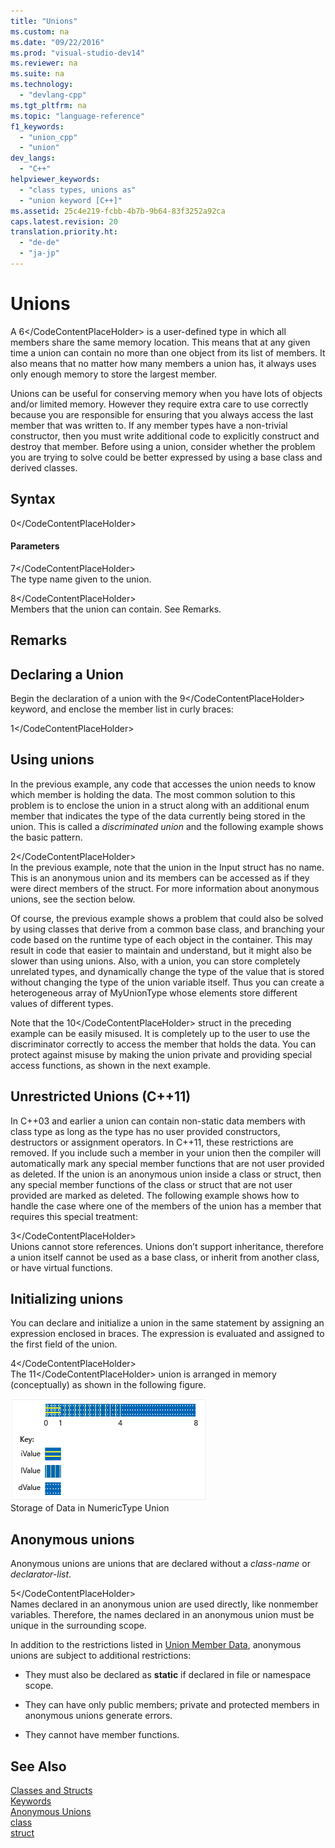 ```yaml
---
title: "Unions"
ms.custom: na
ms.date: "09/22/2016"
ms.prod: "visual-studio-dev14"
ms.reviewer: na
ms.suite: na
ms.technology: 
  - "devlang-cpp"
ms.tgt_pltfrm: na
ms.topic: "language-reference"
f1_keywords: 
  - "union_cpp"
  - "union"
dev_langs: 
  - "C++"
helpviewer_keywords: 
  - "class types, unions as"
  - "union keyword [C++]"
ms.assetid: 25c4e219-fcbb-4b7b-9b64-83f3252a92ca
caps.latest.revision: 20
translation.priority.ht: 
  - "de-de"
  - "ja-jp"
---
```

# Unions
A <CodeContentPlaceHolder>6\</CodeContentPlaceHolder> is a user-defined type in which all members share the same memory location. This means that at any given time a union can contain no more than one object from its list of members. It also means that no matter how many members a union has, it always uses only enough memory to store the largest member.  
  
 Unions can be useful for conserving memory when you have lots of objects and/or limited memory. However they require extra care to use correctly because you are responsible for ensuring that you always access the last member that was written to. If any member types have a non-trivial constructor, then you must write additional code to explicitly construct and destroy that member. Before using a union, consider whether the problem you are trying to solve could be better expressed by using a base class and derived classes.  
  
## Syntax  
  
<CodeContentPlaceHolder>0\</CodeContentPlaceHolder>  
#### Parameters  
 <CodeContentPlaceHolder>7\</CodeContentPlaceHolder>  
 The type name given to the union.  
  
 <CodeContentPlaceHolder>8\</CodeContentPlaceHolder>  
 Members that the union can contain. See Remarks.  
  
## Remarks  
  
## Declaring a Union  
 Begin the declaration of a union with the <CodeContentPlaceHolder>9\</CodeContentPlaceHolder> keyword, and enclose the member list in curly braces:  
  
<CodeContentPlaceHolder>1\</CodeContentPlaceHolder>  
## Using unions  
 In the previous example, any code that accesses the union needs to know which member is holding the data. The most common solution to this problem is to enclose the union in a struct along with an additional enum member that indicates the type of the data currently being stored in the union. This is called a *discriminated union* and the following example shows the basic pattern.  
  
<CodeContentPlaceHolder>2\</CodeContentPlaceHolder>  
 In the previous example, note that the union in the Input struct has no name. This is an anonymous union and its members can be accessed as if they were direct members of the struct. For more information about anonymous unions, see the section below.  
  
 Of course, the previous example shows a problem that could also be solved by using classes that derive from a common base class, and branching your code based on the runtime type of each object in the container. This may result in code that easier to maintain and understand, but it might also be slower than using unions. Also, with a union, you can store completely unrelated types, and dynamically change the type of the value that is stored without changing the type of the union variable itself. Thus you can create a heterogeneous array of MyUnionType whose elements store different values of different types.  
  
 Note that the <CodeContentPlaceHolder>10\</CodeContentPlaceHolder> struct in the preceding example can be easily misused. It is completely up to the user to use the discriminator correctly to access the member that holds the data. You can protect against misuse by making the union private and providing special access functions, as shown in the next example.  
  
## Unrestricted Unions (C++11)  
 In C++03 and earlier a union can contain non-static data members with class type as long as the type has no user provided constructors, destructors or assignment operators. In C++11, these restrictions are removed. If you include such a member in your union then the compiler will automatically mark any special member functions that are not user provided as deleted. If the union is an anonymous union inside a class or struct, then any special member functions of the class or struct that are not user provided are marked as deleted. The following example shows how to handle the case where one of the members of the union has a member that requires this special treatment:  
  
<CodeContentPlaceHolder>3\</CodeContentPlaceHolder>  
 Unions cannot store references. Unions don’t support inheritance, therefore a union itself cannot be used as a base class, or inherit from another class, or have virtual functions.  
  
## Initializing unions  
 You can declare and initialize a union in the same statement by assigning an expression enclosed in braces. The expression is evaluated and assigned to the first field of the union.  
  
<CodeContentPlaceHolder>4\</CodeContentPlaceHolder>  
 The <CodeContentPlaceHolder>11\</CodeContentPlaceHolder> union is arranged in memory (conceptually) as shown in the following figure.  
  
 ![Storage of data in a numeric type union](../vs140/media/vc38ul1.png "vc38UL1")  
Storage of Data in NumericType Union  
  
## Anonymous unions  
 Anonymous unions are unions that are declared without a *class-name* or *declarator-list*.  
  
<CodeContentPlaceHolder>5\</CodeContentPlaceHolder>  
 Names declared in an anonymous union are used directly, like nonmember variables. Therefore, the names declared in an anonymous union must be unique in the surrounding scope.  
  
 In addition to the restrictions listed in [Union Member Data](../vs140/union-member-data.md), anonymous unions are subject to additional restrictions:  
  
-   They must also be declared as **static** if declared in file or namespace scope.  
  
-   They can have only public members; private and protected members in anonymous unions generate errors.  
  
-   They cannot have member functions.  
  
## See Also  
 [Classes and Structs](../vs140/classes-and-structs--c---.md)   
 [Keywords](../vs140/keywords--c---.md)   
 [Anonymous Unions](../vs140/anonymous-unions.md)   
 [class](../vs140/class--c---.md)   
 [struct](../vs140/struct--c---.md)